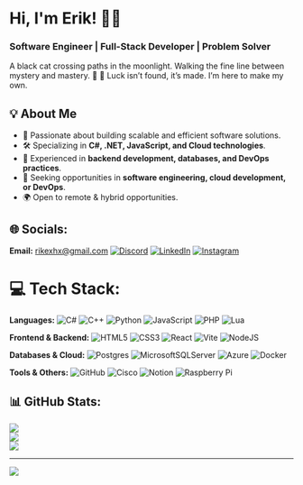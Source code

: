 # Hi, I'm Erik! 🖤🐾  
### Software Engineer | Full-Stack Developer | Problem Solver

A black cat crossing paths in the moonlight. Walking the fine line between mystery and mastery. 🖤 🐾 Luck isn’t found, it’s made. 
I’m here to make my own.

## 💡 About Me  
- 🎯 Passionate about building scalable and efficient software solutions.  
- 🛠 Specializing in **C#, .NET, JavaScript, and Cloud technologies**.  
- 🚀 Experienced in **backend development, databases, and DevOps practices**.  
- 📌 Seeking opportunities in **software engineering, cloud development, or DevOps**.
- 🌍 Open to remote & hybrid opportunities.  

## 🌐 Socials:
**Email:** rikexhx@gmail.com
[![Discord](https://img.shields.io/badge/Discord-%237289DA.svg?logo=discord&logoColor=white)](https://discord.gg/airikrr) 
[![LinkedIn](https://img.shields.io/badge/LinkedIn-%230077B5.svg?logo=linkedin&logoColor=white)](https://linkedin.com/in/svartakatten) 
[![Instagram](https://img.shields.io/badge/Instagram-%23E4405F.svg?logo=Instagram&logoColor=white)](https://instagram.com/_airikrr)

# 💻 Tech Stack:

**Languages:** 
![C#](https://img.shields.io/badge/c%23-%23239120.svg?style=plastic&logo=csharp&logoColor=white) ![C++](https://img.shields.io/badge/c++-%2300599C.svg?style=plastic&logo=c%2B%2B&logoColor=white) ![Python](https://img.shields.io/badge/python-3670A0?style=plastic&logo=python&logoColor=ffdd54) ![JavaScript](https://img.shields.io/badge/javascript-%23323330.svg?style=plastic&logo=javascript&logoColor=%23F7DF1E) ![PHP](https://img.shields.io/badge/php-%23777BB4.svg?style=plastic&logo=php&logoColor=white) ![Lua](https://img.shields.io/badge/lua-%232C2D72.svg?style=plastic&logo=lua&logoColor=white)

**Frontend & Backend:** 
![HTML5](https://img.shields.io/badge/html5-%23E34F26.svg?style=plastic&logo=html5&logoColor=white) ![CSS3](https://img.shields.io/badge/css3-%231572B6.svg?style=plastic&logo=css3&logoColor=white) ![React](https://img.shields.io/badge/react-%2320232a.svg?style=plastic&logo=react&logoColor=%2361DAFB) ![Vite](https://img.shields.io/badge/vite-%23646CFF.svg?style=plastic&logo=vite&logoColor=white) ![NodeJS](https://img.shields.io/badge/node.js-6DA55F?style=plastic&logo=node.js&logoColor=white)

**Databases & Cloud:** 
![Postgres](https://img.shields.io/badge/postgres-%23316192.svg?style=plastic&logo=postgresql&logoColor=white) ![MicrosoftSQLServer](https://img.shields.io/badge/Microsoft%20SQL%20Server-CC2927?style=plastic&logo=microsoft%20sql%20server&logoColor=white) ![Azure](https://img.shields.io/badge/azure-%230072C6.svg?style=plastic&logo=microsoftazure&logoColor=white) ![Docker](https://img.shields.io/badge/docker-%230db7ed.svg?style=plastic&logo=docker&logoColor=white)  

**Tools & Others:** 
![GitHub](https://img.shields.io/badge/github-%23121011.svg?style=plastic&logo=github&logoColor=white) ![Cisco](https://img.shields.io/badge/cisco-%23049fd9.svg?style=plastic&logo=cisco&logoColor=black) ![Notion](https://img.shields.io/badge/Notion-%23000000.svg?style=plastic&logo=notion&logoColor=white) ![Raspberry Pi](https://img.shields.io/badge/-Raspberry_Pi-C51A4A?style=plastic&logo=Raspberry-Pi)


## 📊 GitHub Stats:
![](https://github-readme-stats.vercel.app/api?username=Svartakatten&theme=radical&hide_border=false&include_all_commits=true&count_private=true)  
![](https://github-readme-streak-stats.herokuapp.com/?user=Svartakatten&theme=radical&hide_border=false)  
![](https://github-readme-stats.vercel.app/api/top-langs/?username=Svartakatten&theme=radical&hide_border=false&layout=compact)

---
[![](https://visitcount.itsvg.in/api?id=Svartakatten&icon=5&color=1)](https://visitcount.itsvg.in)
